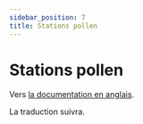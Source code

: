 ```yaml
---
sidebar_position: 7
title: Stations pollen
---
```


# Stations pollen

Vers [la documentation en anglais](https://opendatadocs.meteoswiss.ch/a-data-groundbased/a7-pollen-stations).

La traduction suivra.
